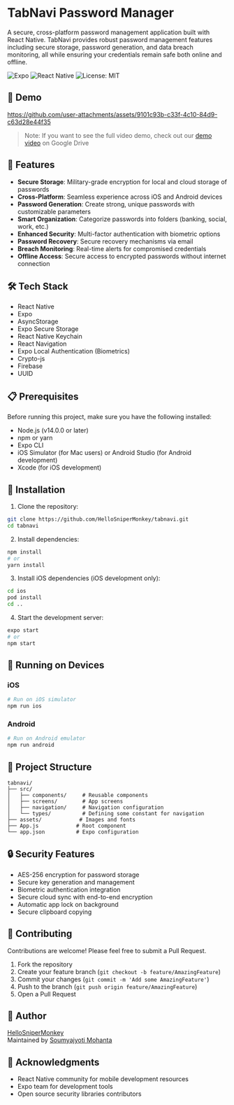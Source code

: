 # TabNavi Password Manager
A secure, cross-platform password management application built with React Native. TabNavi provides robust password management features including secure storage, password generation, and data breach monitoring, all while ensuring your credentials remain safe both online and offline.

![Expo](https://img.shields.io/badge/Expo-47.0.0-blue)
![React Native](https://img.shields.io/badge/React%20Native-0.72.0-blue)
![License: MIT](https://img.shields.io/badge/License-MIT-yellow.svg)

## 📱 Demo


https://github.com/user-attachments/assets/9101c93b-c33f-4c10-84d9-c63d28e44f35



> Note: If you want to see the full video demo, check out our [demo video](./video.mov) on Google Drive

## 🚀 Features
- **Secure Storage**: Military-grade encryption for local and cloud storage of passwords
- **Cross-Platform**: Seamless experience across iOS and Android devices
- **Password Generation**: Create strong, unique passwords with customizable parameters
- **Smart Organization**: Categorize passwords into folders (banking, social, work, etc.)
- **Enhanced Security**: Multi-factor authentication with biometric options
- **Password Recovery**: Secure recovery mechanisms via email 
- **Breach Monitoring**: Real-time alerts for compromised credentials
- **Offline Access**: Secure access to encrypted passwords without internet connection

## 🛠 Tech Stack
- React Native
- Expo
- AsyncStorage
- Expo Secure Storage
- React Native Keychain
- React Navigation
- Expo Local Authentication (Biometrics)
- Crypto-js
- Firebase
- UUID

## 📋 Prerequisites
Before running this project, make sure you have the following installed:
- Node.js (v14.0.0 or later)
- npm or yarn
- Expo CLI
- iOS Simulator (for Mac users) or Android Studio (for Android development)
- Xcode (for iOS development)

## 🔧 Installation
1. Clone the repository:
```bash
git clone https://github.com/HelloSniperMonkey/tabnavi.git
cd tabnavi
```

2. Install dependencies:
```bash
npm install
# or
yarn install
```

3. Install iOS dependencies (iOS development only):
```bash
cd ios
pod install
cd ..
```

4. Start the development server:
```bash
expo start
# or
npm start
```

## 📱 Running on Devices
### iOS
```bash
# Run on iOS simulator
npm run ios
```

### Android
```bash
# Run on Android emulator
npm run android
```

## 📁 Project Structure
```
tabnavi/
├── src/
│   ├── components/     # Reusable components
│   ├── screens/        # App screens
│   ├── navigation/     # Navigation configuration
│   └── types/          # Defining some constant for navigation
├── assets/            # Images and fonts
├── App.js            # Root component
└── app.json          # Expo configuration
```

## 🔒 Security Features
- AES-256 encryption for password storage
- Secure key generation and management
- Biometric authentication integration
- Secure cloud sync with end-to-end encryption
- Automatic app lock on background
- Secure clipboard copying

## 🤝 Contributing
Contributions are welcome! Please feel free to submit a Pull Request.

1. Fork the repository
2. Create your feature branch (`git checkout -b feature/AmazingFeature`)
3. Commit your changes (`git commit -m 'Add some AmazingFeature'`)
4. Push to the branch (`git push origin feature/AmazingFeature`)
5. Open a Pull Request

## 👤 Author
[HelloSniperMonkey](https://github.com/HelloSniperMonkey)  
Maintained by [Soumyajyoti Mohanta](mailto:soumyajyotimohanta@gmail.com)

## 🙏 Acknowledgments
- React Native community for mobile development resources
- Expo team for development tools
- Open source security libraries contributors
